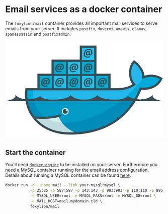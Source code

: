 # Email services as a docker container

The ``foxylion/mail`` container provides all important mail services to serve
emails from your server. It includes ``postfix``, ``dovecot``, ``amavis``,
``clamav``, ``spamassassin`` and ``postfixadmin``.

![Logo](docker-mail-logo.png)

## Start the container

You'll need [``docker-engine``](https://docs.docker.com/engine/installation/)
to be installed on your server. Furthermore you need a MySQL container running
for the email address configuration. Details about running a MySQL container
can be found [here](https://hub.docker.com/_/mysql/).

```bash
docker run -d --name mail --link your-mysql:mysql \
           -p 25:25 -p 587:587 -p 143:143 -p 993:993 -p 110:110 -p 995:995 \
           -e MYSQL_USER=root -e MYSQL_PASS=root -e MYSQL_DB=root \
           -e MAIL_HOST=mail.mydomain.tld \
           foxylion/mail
```
